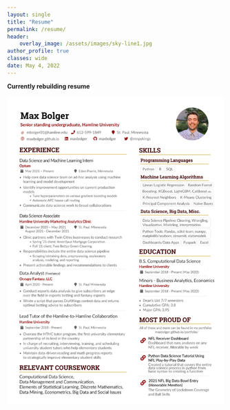 ```yaml
---
layout: single
title: "Resume"
permalink: /resume/
header:
    overlay_image: /assets/images/sky-line1.jpg
author_profile: true
classes: wide
date: May 4, 2022
---
```


**Currently rebuilding resume**

<center><img src="/assets/images/MaxBolgerResumePNG.png"></center>
